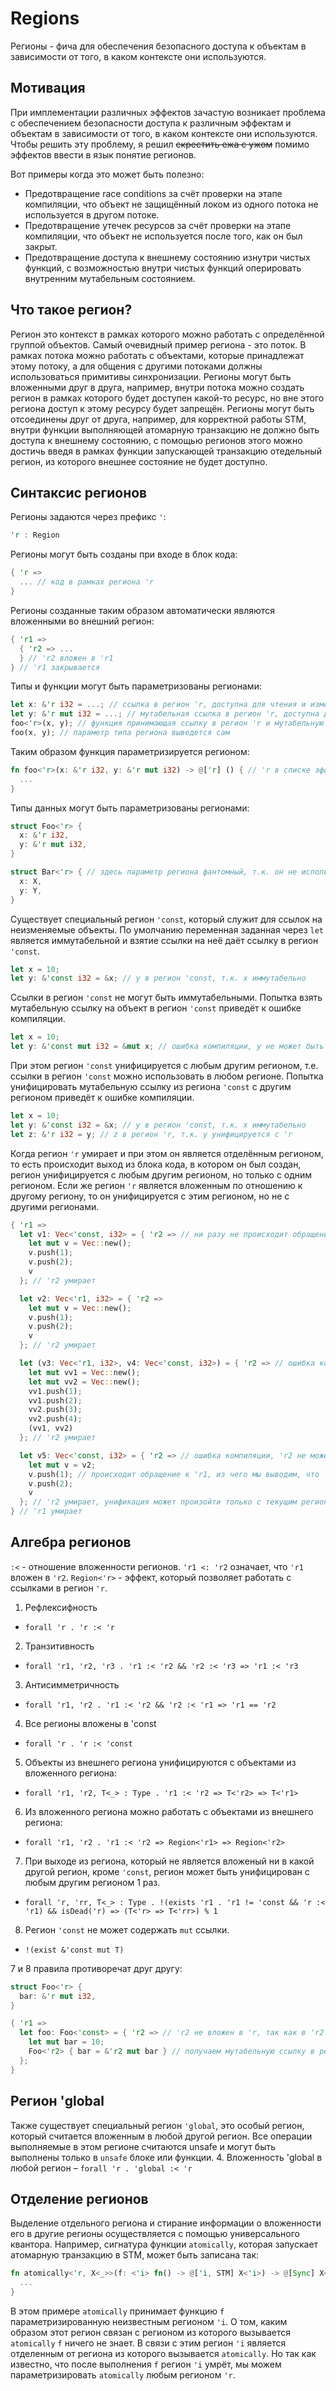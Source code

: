 # Regions

Регионы - фича для обеспечения безопасного доступа к объектам в зависимости от того, в каком контексте они используются.

## Мотивация
При имплементации различных эффектов зачастую возникает проблема с обеспечением безопасности доступа к различным эффектам и объектам в зависимости от того, в каком контексте они используются. Чтобы решить эту проблему, я решил ~~скрестить ежа с ужом~~ помимо эффектов ввести в язык понятие регионов.

Вот примеры когда это может быть полезно:
- Предотвращение race conditions за счёт проверки на этапе компиляции, что объект не защищённый локом из одного потока не используется в другом потоке.
- Предотвращение утечек ресурсов за счёт проверки на этапе компиляции, что объект не используется после того, как он был закрыт.
- Предотвращение доступа к внешнему состоянию изнутри чистых функций, с возможностью внутри чистых функций оперировать внутренним мутабельным состоянием.

## Что такое регион?
Регион это контекст в рамках которого можно работать с определённой группой объектов. Самый очевидный пример региона - это поток. В рамках потока можно работать с объектами, которые принадлежат этому потоку, а для общения с другими потоками должны использоваться примитивы синхронизации. Регионы могут быть вложенными друг в друга, например, внутри потока можно создать регион в рамках которого будет доступен какой-то ресурс, но вне этого региона доступ к этому ресурсу будет запрещён. Регионы могут быть отсоединены друг от друга, например, для корректной работы STM, внутри функции выполняющей атомарную транзакцию не должно быть доступа к внешнему состоянию, с помощью регионов этого можно достичь введя в рамках функции запускающей транзакцию отедельный регион, из которого внешнее состояние не будет доступно.

## Синтаксис регионов
Регионы задаются через префикс `'`:
```rust
'r : Region
```
Регионы могут быть созданы при входе в блок кода:
```rust
{ 'r =>
  ... // код в рамках региона 'r
}
```
Регионы созданные таким образом автоматически являются вложенными во внешний регион:
```rust
{ 'r1 =>
  { 'r2 => ...
  } // 'r2 вложен в 'r1
} // 'r1 закрывается
```
Типы и функции могут быть параметризованы регионами:
```rust
let x: &'r i32 = ...; // ссылка в регион 'r, доступна для чтения и изменения только внутри 'r и вложенных в него регионов
let y: &'r mut i32 = ...; // мутабельная ссылка в регион 'r, доступна для чтения и изменения только внутри 'r и вложенных в него регионов
foo<'r>(x, y); // функция принимающая ссылку в регион 'r и мутабельную ссылку в регион 'r
foo(x, y); // параметр типа региона выведется сам
```
Таким образом функция параметризируется регионом:
```rust
fn foo<'r>(x: &'r i32, y: &'r mut i32) -> @['r] () { // 'r в списке эффектов означает, что функция может использовать объекты из региона 'r
  ...
}
```
Типы данных могут быть параметризованы регионами:
```rust
struct Foo<'r> {
  x: &'r i32,
  y: &'r mut i32,
}

struct Bar<'r> { // здесь параметр региона фантомный, т.к. он не используется в определении типа, но может быть использован в функциях принимающих этот тип
  x: X,
  y: Y,
}
```
Существует специальный регион `'const`, который служит для ссылок на неизменяемые объекты. По умолчанию переменная заданная через `let` является иммутабельной и взятие ссылки на неё даёт ссылку в регион `'const`.
```rust
let x = 10;
let y: &'const i32 = &x; // y в регион 'const, т.к. x иммутабельно
```
Ссылки в регион `'const` не могут быть иммутабельными. Попытка взять мутабельную ссылку на объект в регион `'const` приведёт к ошибке компиляции.
```rust
let x = 10;
let y: &'const mut i32 = &mut x; // ошибка компиляции, y не может быть мутабельной ссылкой в регион 'const
```
При этом регион `'const` унифицируется с любым другим регионом, т.е. ссылки в регион `'const` можно использовать в любом регионе. Попытка унифицировать мутабельную ссылку из региона `'const` с другим регионом приведёт к ошибке компиляции.
```rust
let x = 10;
let y: &'const i32 = &x; // y в регион 'const, т.к. x иммутабельно
let z: &'r i32 = y; // z в регион 'r, т.к. y унифицируется с 'r
```
Когда регион `'r` умирает и при этом он является отделённым регионом, то есть происходит выход из блока кода, в котором он был создан, регион унифицируется с любым другим регионом, но только с одним регионом. Если же регион `'r` является вложенным по отношению к другому региону, то он унифицируется с этим регионом, но не с другими регионами.
```rust
{ 'r1 =>
  let v1: Vec<'const, i32> = { 'r2 => // ни разу не происходит обращение к 'r1, из чего мы выводим, что 'r2 - отдельный регион
    let mut v = Vec::new();
    v.push(1);
    v.push(2);
    v
  }; // 'r2 умирает

  let v2: Vec<'r1, i32> = { 'r2 =>
    let mut v = Vec::new();
    v.push(1);
    v.push(2);
    v
  }; // 'r2 умирает

  let (v3: Vec<'r1, i32>, v4: Vec<'const, i32>) = { 'r2 => // ошибка компиляции, r2 не может быть унифицирован одновременно с 'const и 'r1
    let mut vv1 = Vec::new();
    let mut vv2 = Vec::new();
    vv1.push(1);
    vv1.push(2);
    vv2.push(3);
    vv2.push(4);
    (vv1, vv2)
  }; // 'r2 умирает

  let v5: Vec<'const, i32> = { 'r2 => // ошибка компиляции, 'r2 не может быть унифицирован с 'const, так как 'r2 вложен в 'r1
    let mut v = v2;
    v.push(1); // происходит обращение к 'r1, из чего мы выводим, что 'r2 вложен в 'r1
    v.push(2);
    v
  }; // 'r2 умирает, унификация может произойти только с текущим регионом 'r1
} // 'r1 умирает
```

## Алгебра регионов
`:<` - отношение вложенности регионов. `'r1 <: 'r2` означает, что `'r1` вложен в `'r2`. `Region<'r>` - эффект, который позволяет работать с ссылками в регион `'r`.
1. Рефлексифность
  - `forall 'r . 'r :< 'r`
2. Транзитивность
  - `forall 'r1, 'r2, 'r3 . 'r1 :< 'r2 && 'r2 :< 'r3 => 'r1 :< 'r3`
3. Антисимметричность
  - `forall 'r1, 'r2 . 'r1 :< 'r2 && 'r2 :< 'r1 => 'r1 == 'r2`
4. Все регионы вложены в 'const
  - `forall 'r . 'r :< 'const`
5. Объекты из внешнего региона унифицируются с объектами из вложенного региона:
  - `forall 'r1, 'r2, T<_> : Type . 'r1 :< 'r2 => T<'r2> => T<'r1>`
6. Из вложенного региона можно работать с объектами из внешнего региона:
  - `forall 'r1, 'r2 . 'r1 :< 'r2 => Region<'r1> => Region<'r2>`
7. При выходе из региона, который не является вложеный ни в какой другой регион, кроме `'const`, регион может быть унифицирован с любым другим регионом 1 раз.
  - `forall 'r, 'rr, T<_> : Type . !(exists 'r1 . 'r1 != 'const && 'r :< 'r1) && isDead('r) => (T<'r> => T<'rr>) % 1`
8. Регион `'const` не может содержать `mut` ссылки.
  - `!(exist &'const mut T)`

7 и 8 правила противоречат друг другу:
```rust
struct Foo<'r> {
  bar: &'r mut i32,
}

{ 'r1 =>
  let foo: Foo<'const> = { 'r2 => // 'r2 не вложен в 'r, так как в 'r2 нет обращений к 'r
    let mut bar = 10;
    Foo<'r2> { bar = &'r2 mut bar } // получаем мутабельную ссылку в регион 'const
  };
}
```

## Регион 'global
Также существует специальный регион `'global`, это особый регион, который считается вложенным в любой другой регион. Все операции выполняемые в этом регионе считаются unsafe и могут быть выполнены только в `unsafe` блоке или функции.
4. Вложенность 'global в любой регион – `forall 'r . 'global :< 'r`

## Отделение регионов
Выделение отдельного региона и стирание информации о вложенности его в другие регионы осуществляется c помощью универсального квантора. Например, сигнатура функции `atomically`, которая запускает атомарную транзакцию в STM, может быть записана так:
```rust
fn atomically<'r, X<_>>(f: <'i> fn() -> @['i, STM] X<'i>) -> @[Sync] X<'r> {
  ...
}
```
В этом примере `atomically` принимает функцию `f` параметризированную неизвестным регионом `'i`. О том, каким образом этот регион связан с регионом из которого вызывается `atomically` `f` ничего не знает. В связи с этим регион `'i` является отделенным от региона из которого вызывается `atomically`. Но так как известно, что после выполнения `f` регион `'i` умрёт, мы можем параметризировать `atomically` любым регионом `'r`.
